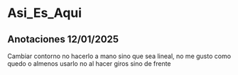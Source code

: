 # Asi_Es_Aqui



## Anotaciones 12/01/2025

Cambiar contorno no hacerlo a mano sino que sea lineal, no me gusto como quedo o almenos usarlo no al hacer giros sino de frente
